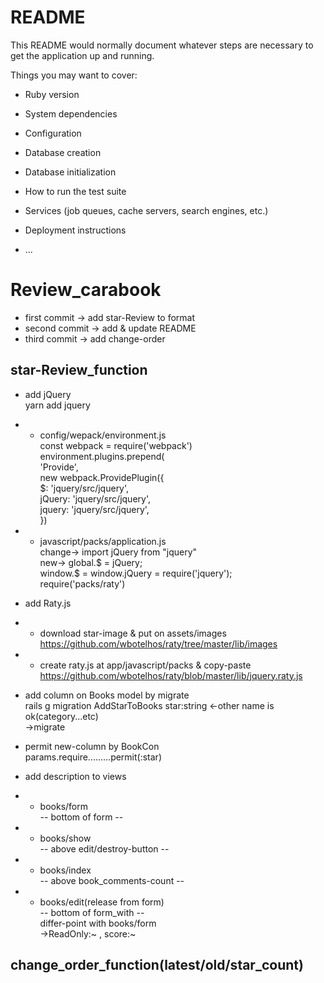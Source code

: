 # README

This README would normally document whatever steps are necessary to get the
application up and running.

Things you may want to cover:

* Ruby version

* System dependencies

* Configuration

* Database creation

* Database initialization

* How to run the test suite

* Services (job queues, cache servers, search engines, etc.)

* Deployment instructions

* ...
# Review_carabook
* first commit → add star-Review to format
* second commit → add & update README
* third commit → add change-order

## star-Review_function
* add jQuery<br>
  yarn add jquery
* + config/wepack/environment.js<br>
  const webpack = require('webpack')<br>
  environment.plugins.prepend(<br>
  'Provide',<br>
  new webpack.ProvidePlugin({<br>
    $: 'jquery/src/jquery',<br>
    jQuery: 'jquery/src/jquery',<br>
    jquery: 'jquery/src/jquery',<br>
  })
* + javascript/packs/application.js<br>
    change→ import jQuery from "jquery"<br>
    new→ global.$ = jQuery;<br>
         window.$ = window.jQuery = require('jquery');<br>
         require('packs/raty')
* add Raty.js
* + download star-image & put on assets/images<br>
  https://github.com/wbotelhos/raty/tree/master/lib/images
* + create raty.js at app/javascript/packs & copy-paste<br>
  https://github.com/wbotelhos/raty/blob/master/lib/jquery.raty.js
  
* add column on Books model by migrate<br>
  rails g migration AddStarToBooks star:string ←other name is ok(category...etc)<br>
  →migrate

* permit new-column by BookCon<br>
  params.require.........permit(:star)

* add description to views
* + books/form<br>
  -- bottom of form --  

* + books/show<br>
  -- above edit/destroy-button --

* + books/index<br>
  -- above book_comments-count --
  
* + books/edit(release from form)<br>
  -- bottom of form_with --<br>
  differ-point with books/form<br>
  →ReadOnly:~ , score:~<br>
  
## change_order_function(latest/old/star_count)

